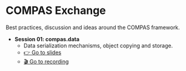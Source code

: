 # COMPAS Exchange

Best practices, discussion and ideas around the COMPAS framework.

* **Session 01: compas.data**
  * Data serialization mechanisms, object copying and storage.
  * [👉 Go to slides](01_data/compas.data.pdf)
  * [🎬 Go to recording](https://www.youtube.com/watch?v=mXebwq6fcEM)
